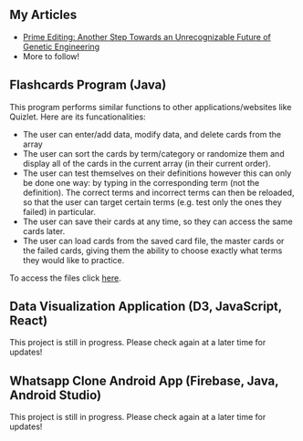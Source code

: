 
## My Articles
- [Prime Editing: Another Step Towards an Unrecognizable Future of Genetic Engineering](https://medium.com/@eloriel0310/prime-editing-another-step-towards-an-unrecognizable-future-of-genetic-engineering-fde7b74ab30f)
- More to follow! 

## Flashcards Program (Java)
This program performs similar functions to other applications/websites like Quizlet. Here are its funcationalities:
- The user can enter/add data, modify data, and delete cards from the array
- The user can sort the cards by term/category or randomize them and display all of the cards in the current array (in their current order).
- The user can test themselves on their definitions however this can only be done one way: by typing in the corresponding term (not the definition). The correct terms and incorrect terms can then be reloaded, so that the user can target certain terms (e.g. test only the ones they failed) in particular.
- The user can save their cards at any time, so they can access the same cards later.
- The user can load cards from the saved card file, the master cards or the failed cards, giving them the ability to choose exactly what terms they would like to practice.

To access the files click [here](https://github.com/elorie-bernard-lacroix/fabulous-flashcards).

## Data Visualization Application (D3, JavaScript, React)
This project is still in progress. Please check again at a later time for updates!

## Whatsapp Clone Android App (Firebase, Java, Android Studio)
This project is still in progress. Please check again at a later time for updates!

